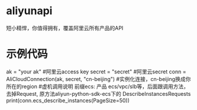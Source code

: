 # aliyunapi
短小精悍，你值得拥有，覆盖阿里云所有产品的API

# 示例代码
ak = "your ak" #阿里云access key
secret = "secret"  #阿里云secret
conn = AliCloudConnection(ak, secret, "cn-beijing")  #实例化连接，cn-beijing换成你所在的region
#虚机调用说明  前缀ecs: 产品 ecs/vpc/slb等，后面跟调用方法，去掉Request, 原方法aliyun-python-sdk-ecs下的 DescribeInstancesRequests
print(conn.ecs_describe_instances(PageSize=50)) 
